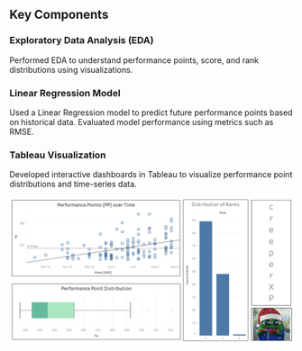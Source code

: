 ## Key Components

### Exploratory Data Analysis (EDA)
Performed EDA to understand performance points, score, and rank distributions using visualizations.

### Linear Regression Model
Used a Linear Regression model to predict future performance points based on historical data. Evaluated model performance using metrics such as RMSE.

### Tableau Visualization
Developed interactive dashboards in Tableau to visualize performance point distributions and time-series data.

![Alt Text](osu_dashboard.png)
